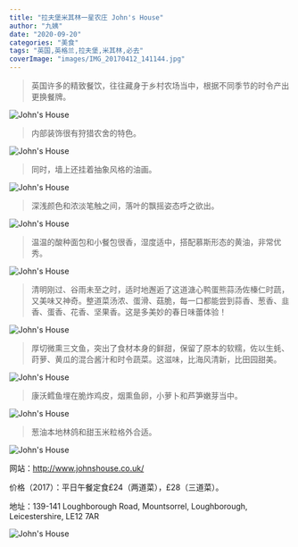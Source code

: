 ```yaml
---
title: "拉夫堡米其林一星农庄 John's House"
author: "九姨"
date: "2020-09-20"
categories: "美食"
tags: "英国,英格兰,拉夫堡,米其林,必去"
coverImage: "images/IMG_20170412_141144.jpg"
---
```


>英国许多的精致餐饮，往往藏身于乡村农场当中，根据不同季节的时令产出更换餐牌。

![John's House](images/IMG_20170412_135916.jpg)

>内部装饰很有狩猎农舍的特色。

![John's House](images/IMG_20170412_145155.jpg)

>同时，墙上还挂着抽象风格的油画。

![John's House](images/IMG_20170412_143225.jpg)

>深浅颜色和浓淡笔触之间，落叶的飘摇姿态呼之欲出。

![John's House](images/IMG_20170412_151047.jpg)

>温温的酸种面包和小餐包很香，湿度适中，搭配慕斯形态的黄油，非常优秀。

![John's House](images/IMG_20170412_140659.jpg)

>清明刚过、谷雨未至之时，适时地邂逅了这道溏心鸭蛋熊蒜汤佐榛仁时蔬，又美味又神奇。整道菜汤浓、蛋滑、菇脆，每一口都能尝到蒜香、葱香、韭香、蛋香、花香、坚果香。这是多美妙的春日味蕾体验！

![John's House](images/IMG_20170412_141149.jpg)

>厚切微熏三文鱼，突出了食材本身的鲜甜，保留了原本的软糯，佐以生蚝、莳萝、黄瓜的混合酱汁和时令蔬菜。这滋味，比海风清新，比田园甜美。

![John's House](images/IMG_20170412_141144.jpg)

>康沃鳕鱼埋在脆炸鸡皮，烟熏鱼卵，小萝卜和芦笋嫩芽当中。

![John's House](images/IMG_20170412_143425.jpg)

>葱油本地林鸽和甜玉米粒格外合适。

![John's House](images/IMG_20170412_143433.jpg)


网站：http://www.johnshouse.co.uk/

价格（2017）：平日午餐定食£24（两道菜），£28（三道菜）。

地址：139-141 Loughborough Road, Mountsorrel, Loughborough, Leicestershire, LE12 7AR

![John's House](images/johnshouse.jpg)